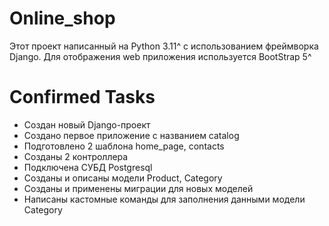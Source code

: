 # Online_shop
Этот проект написанный на Python 3.11^ с использованием фреймворка Django. Для отображения web приложения используется BootStrap 5^

# Confirmed Tasks
- Создан новый Django-проект
- Создано первое приложение с названием catalog
- Подготовлено 2 шаблона home_page, contacts
- Созданы 2 контроллера
- Подключена СУБД Postgresql
- Созданы и описаны модели Product, Category
- Созданы и применены миграции для новых моделей
- Написаны кастомные команды для заполнения данными модели Category
